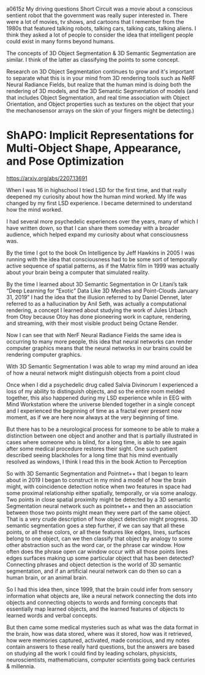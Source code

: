 a0615z
My driving questions
Short Circuit was a movie about a conscious sentient robot that the government was really super interested in. There were a lot of movies, tv shows, and cartoons that I remember from the 1980s that featured talking robots, talking cars, talking cats, talking aliens. I think they asked a lot of people to consider the idea that intelligent people could exist in many forms beyond humans. 

The concepts of 3D Object Segmentation & 3D Semantic Segmentation are similar. I think of the latter as classifying the points to some concept.

Research on 3D Object Segmentation continues to grow and it's important to separate what this is in your mind from 3D rendering tools such as NeRF Neural Radiance Fields, but realize that the human mind is doing both the rendering of 3D models, and the 3D Semantic Segmentation of models (and that includes Object Segmentation, and real time association with Object Orientation, and Object properties such as textures on the object that your the mechanosensor arrays on the skin of your fingers might be detecting.)

# ShAPO: Implicit Representations for Multi-Object Shape, Appearance, and Pose Optimization 
https://arxiv.org/abs/2207.13691

When I was 16 in highschool I tried LSD for the first time, and that really deepened my curiosity about how the human mind worked. My life was changed by my first LSD experience. I became determined to understand how the mind worked.

I had several more psychedelic experiences over the years, many of which I have written down, so that I can share them someday with a broader audience, which helped expand my curiosity about what consciousness was.

By the time I got to the book On Intelligence by Jeff Hawkins in 2005 I was running with the idea that consciousness had to be some sort of temporally active sequence of spatial patterns, as if the Matrix film in 1999 was actually about your brain being a computer that simulated reality.

By the time I learned about 3D Semantic Segmentation in Or Litani’s talk “Deep Learning for “Exotic” Data Like 3D Meshes and Point-Clouds January 31, 2019”
 I had the idea that the illusion referred to by Daniel Dennet, later referred to as a hallucination by Anil Seth, was actually a computational rendering, a concept I learned about studying the work of Jules Urbach from Otoy because Otoy has done pioneering work in capture, rendering, and streaming, with their most visible product being Octane Render.

Now I can see that with NerF Neural Radiance Fields the same idea is occurring to many more people, this idea that neural networks can render computer graphics means that the neural networks in our brains could be rendering computer graphics.

With 3D Semantic Segmentation I was able to wrap my mind around an idea of how a neural network might distinguish objects from a point cloud

Once when I did a psychedelic drug called Salvia Divinorum I experienced a loss of my ability to distinguish objects, and so the entire room melded together, this also happened during my LSD experience while in EEG with Mind Workstation where the universe blended together in a single concept and I experienced the beginning of time as a fractal ever present now moment, as if we are here now always at the very beginning of time.

But there has to be a neurological process for someone to be able to make a distinction between one object and another and that is partially illustrated in cases where someone who is blind, for a long time, is able to see again after some medical procedure restores their sight. One such patient described seeing blackholes for a long time that his mind eventually resolved as windows, I think I read this in the book Action to Perception

So with 3D Semantic Segmentation and Pointnet++ that I began to learn about in 2019 I began to construct in my mind a model of how the brain might, with coincidence detection notice when two features in space had some proximal relationship either spatially, temporally, or via some analogy. Two points in close spatial proximity might be detected by a 3D semantic Segmentation neural network such as pointnet++ and then an association between those two points might mean they were part of the same object. That is a very crude description of how object detection might progress. 3D semantic segmentation goes a step further, if we can say that all these points, or all these colors, or all these features like edges, lines, surfaces belong to one object, can we then classify that object by analogy to some other abstraction such as the word car, or the phrase car window. How often does the phrase open car window occur with all those points lines edges surfaces making up some particular object that has been detected? Connecting phrases and object detection is the world of 3D semantic segmentation, and if an artificial neural network can do then so can a human brain, or an animal brain.

So I had this idea then, since 1999, that the brain could infer from sensory information what objects are, like a neural network connecting the dots into objects and connecting objects to words and forming concepts that essentially map learned objects, and the learned features of objects to learned words and verbal concepts.

But then came some medical mysteries such as what was the data format in the brain, how was data stored, where was it stored, how was it retrieved, how were memories captured, activated, made conscious, and my notes contain answers to these really hard questions, but the answers are based on studying all the work I could find by leading scholars, physicists, neuroscientists, mathematicians, computer scientists going back centuries & millennia. 


